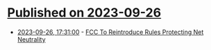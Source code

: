 # [Published on 2023-09-26](index.md)

* [2023-09-26, 17:31:00](https://tech.slashdot.org/story/23/09/26/1728200/fcc-to-reintroduce-rules-protecting-net-neutrality?utm_source=rss1.0mainlinkanon&utm_medium=feed) - [FCC To Reintroduce Rules Protecting Net Neutrality](https://tech.slashdot.org/story/23/09/26/1728200/fcc-to-reintroduce-rules-protecting-net-neutrality?utm_source=rss1.0mainlinkanon&utm_medium=feed)
